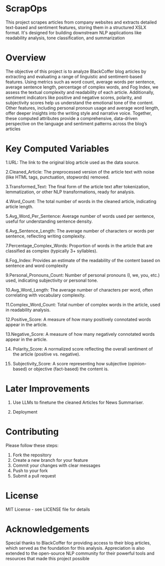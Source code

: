 # ScrapOps
This project scrapes articles from company websites and extracts detailed text-based and sentiment features, storing them in a structured XSLX format. It's designed for building downstream NLP applications like readability analysis, tone classification, and summarization
# Overview
The objective of this project is to analyze BlackCoffer blog articles by extracting and evaluating a range of linguistic and sentiment-based features. Using metrics such as word count, average words per sentence, average sentence length, percentage of complex words, and Fog Index, we assess the textual complexity and readability of each article. Additionally, sentiment indicators like positive and negative scores, polarity, and subjectivity scores help us understand the emotional tone of the content. Other features, including personal pronoun usage and average word length, offer deeper insights into the writing style and narrative voice. Together, these computed attributes provide a comprehensive, data-driven perspective on the language and sentiment patterns across the blog’s articles
# Key Computed Variables
1.URL: The link to the original blog article used as the data source.

2.Cleaned_Article: The preprocessed version of the article text with noise (like HTML tags, punctuation, stopwords) removed.

3.Transformed_Text: The final form of the article text after tokenization, lemmatization, or other NLP transformations, ready for analysis.

4.Word_Count: The total number of words in the cleaned article, indicating article length.

5.Avg_Word_Per_Sentence: Average number of words used per sentence, useful for understanding sentence density.

6.Avg_Sentence_Length: The average number of characters or words per sentence, reflecting writing complexity.

7.Percentage_Complex_Words: Proportion of words in the article that are classified as complex (typically 3+ syllables).

8.Fog_Index: Provides an estimate of the readability of the content based on sentence and word complexity

9.Personal_Pronouns_Count: Number of personal pronouns (I, we, you, etc.) used, indicating subjectivity or personal tone.

10.Avg_Word_Length: The average number of characters per word, often correlating with vocabulary complexity.

11.Complex_Word_Count: Total number of complex words in the article, used in readability analysis.

12.Positive_Score: A measure of how many positively connotated words appear in the article.

13.Negative_Score: A measure of how many negatively connotated words appear in the article.

14. Polarity_Score: A normalized score reflecting the overall sentiment of the article (positive vs. negative).

15. Subjectivity_Score: A score representing how subjective (opinion-based) or objective (fact-based) the content is.

# Later Improvements
1. Use LLMs to finetune the cleaned Articles for News Summariser.

2. Deployment

# Contributing
Please follow these steps:

1. Fork the repository  
2. Create a new branch for your feature  
3. Commit your changes with clear messages  
4. Push to your fork  
5. Submit a pull request  


# License
MIT License - see LICENSE file for details

# Acknowledgements
Special thanks to BlackCoffer for providing access to their blog articles, which served as the foundation for this analysis. Appreciation is also extended to the open-source NLP community for their powerful tools and resources that made this project possible


